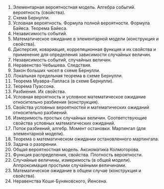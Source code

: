 1. Элементарная вероятностная модель. Алгебра событий. вероятность (свойства).
2. Схема Бернулли.
3. Условная вероятность. Формула полной вероятности. Формула Байеса. Теорема Байеса.
4. Независимость событий.
5. Математическое ожидание в элементарной модели (конструкция и свойства).
6. Дисперсия, ковариация, корреляционная функция и их свойства и применение для определения зависимости случайных величин.
7. Независимость событий, случайных величин.
8. Неравенство Чебышева. Следствия.
9. Закон больших чисел в схеме Бернулли.
10. Локальная предельная теорема в схеме Бернулли.
11. Теорема Муавра-Лапласа (в схеме Бернулли).
12. Теорема Пуассона.
13. Разбиения. Их свойства.
14. Условная вероятность и условное математическое ожидание относительно разбиения (конструкция).
15. Свойства условных вероятностей и математических ожиданий относительно разбиений.
16. Измеримость простых случайных величин. Соответствующие свойства условных математических ожиданий.
17. Поток разбиений, алгебр. Момент остановки. Мартингал (для элементарной модели).
18. Теорема о математическом ожидании остановленного мартингала.
19. Задача о разорении.
20. Общая вероятностная модель. Аксиоматика Колмогорова.
21. Функция распределения, свойства. Плотность вероятности.
22. Случайные величины, измеримость (в общей модели). Аппроксимация простыми случайными величинами.
23. Математическое ожидание в общем случае (конструкция и свойства).
24. Неравенства Коши-Буняковского, Йенсена.